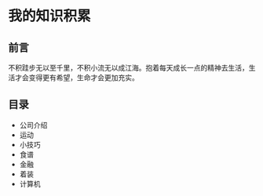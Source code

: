 # 我的知识积累

## 前言

不积跬步无以至千里，不积小流无以成江海。抱着每天成长一点的精神去生活，生活才会变得更有希望，生命才会更加充实。

## 目录

- 公司介绍
- 运动
- 小技巧
- 食谱
- 金融
- 着装
- 计算机